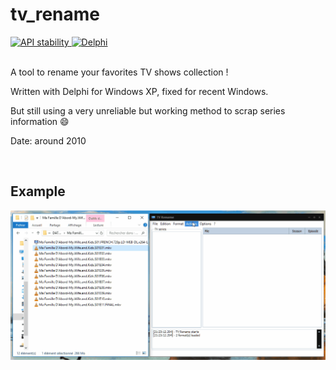 # tv_rename
<div>
  <!-- Stability -->
  <a href="https://nodejs.org/api/documentation.html#documentation_stability_index">
    <img src="https://img.shields.io/badge/stability-experimental-orange.svg?style=flat-square"
      alt="API stability" />
  </a>
  <!-- Standard -->
  <a href="https://img.shields.io/badge">
    <img src="https://img.shields.io/badge/Language-Delphi-brightgreen.svg"
      alt="Delphi" />
  </a>
</div>
<br />

A tool to rename your favorites TV shows collection !

Written with Delphi for Windows XP, fixed for recent Windows.

But still using a very unreliable but working method to scrap series information :smile:

Date: around 2010

<br />

## Example

<p align="center">
  <img alt="example" src="example.gif">
</p>
